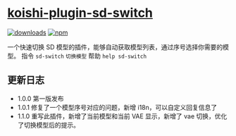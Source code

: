# [koishi-plugin-sd-switch](https://forum.koishi.xyz/t/topic/57)

[![downloads](https://img.shields.io/npm/dm/koishi-plugin-sd-switch?style=flat-square)](https://www.npmjs.com/package/koishi-plugin-sd-switch)
[![npm](https://img.shields.io/npm/v/koishi-plugin-sd-switch?style=flat-square)](https://www.npmjs.com/package/koishi-plugin-sd-switch)

一个快速切换 SD 模型的插件，能够自动获取模型列表，通过序号选择你需要的模型。
指令 `sd-switch` `切换模型`
帮助 `help sd-switch`

## 更新日志
- 1.0.0 第一版发布
- 1.0.1 修复了一个模型序号对应的问题，新增 i18n，可以自定义回复信息了
- 1.1.0 重写此插件，新增了当前模型和当前 VAE 显示，新增了 vae 切换，优化了切换模型后的提示。

